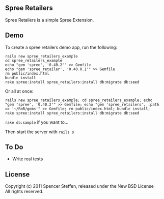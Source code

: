 Spree Retailers
---------------

Spree Retailers is a simple Spree Extension.


Demo
----

To create a spree retailers demo app, run the following:
  
    rails new spree_retailers_example 
    cd spree_retailers_example 
    echo "gem 'spree', '0.40.2'" >> Gemfile 
    echo "gem 'spree_retailer', '0.40.0.1'" >> Gemfile 
    rm public/index.html 
    bundle install 
    rake spree:install spree_retailers:install db:migrate db:seed


Or all at once:

    rails new spree_retailers_example; cd spree_retailers_example; echo "gem 'spree', '0.40.2'" >> Gemfile; echo "gem 'spree_retailers', :path => '~/RoR/gems'" >> Gemfile; rm public/index.html; bundle install; rake spree:install spree_retailers:install db:migrate db:seed

`rake db:sample` if you want to...

Then start the server with `rails s`



To Do
-----

* Write real tests 

License
-------

Copyright (c) 2011 Spencer Steffen, released under the New BSD License All rights reserved.